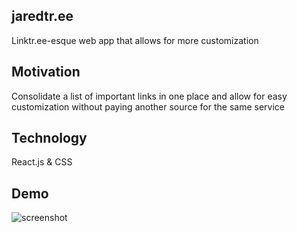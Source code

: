 ## jaredtr.ee
Linktr.ee-esque web app that allows for more customization

## Motivation
Consolidate a list of important links in one place and allow for easy customization without paying another source for the same service

## Technology
React.js & CSS

## Demo
![screenshot](/jaredtr.ee/img.png?raw=true "jaredtr.ee")